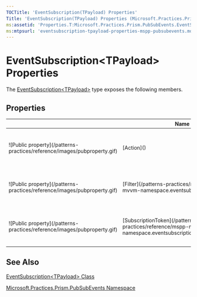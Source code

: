 ```yaml
---
TOCTitle: 'EventSubscription(TPayload) Properties'
Title: 'EventSubscription(TPayload) Properties (Microsoft.Practices.Prism.PubSubEvents)'
ms:assetid: 'Properties.T:Microsoft.Practices.Prism.PubSubEvents.EventSubscription\`1'
ms:mtpsurl: 'eventsubscription-tpayload-properties-mspp-pubsubevents.md'
---
```


# EventSubscription&lt;TPayload&gt; Properties

The [EventSubscription&lt;TPayload&gt;](/patterns-practices/reference/mspp-mvvm-namespace.eventsubscription) type exposes the following members.

## Properties
<table>
<colgroup>
<col width="33%" />
<col width="33%" />
<col width="33%" />
</colgroup>
<thead>
<tr class="header">
<th> </th>
<th>Name</th>
<th>Description</th>
</tr>
</thead>
<tbody>
<tr class="odd">
<td>![Public property](/patterns-practices/reference/images/pubproperty.gif)</td>
<td>[Action]()</td>
<td><div class="summary">
Gets the target [Action&lt;T&gt;](http://msdn.microsoft.com/en-us/library/018hxwa8) that is referenced by the [IDelegateReference](/patterns-practices/reference/mspp-mvvm-namespace.idelegatereference).
</div></td>
</tr>
<tr class="even">
<td>![Public property](/patterns-practices/reference/images/pubproperty.gif)</td>
<td>[Filter](/patterns-practices/reference/mspp-mvvm-namespace.eventsubscription.filter)</td>
<td><div class="summary">
Gets the target [Predicate&lt;T&gt;](http://msdn.microsoft.com/en-us/library/bfcke1bz) that is referenced by the [IDelegateReference](/patterns-practices/reference/mspp-mvvm-namespace.idelegatereference).
</div></td>
</tr>
<tr class="odd">
<td>![Public property](/patterns-practices/reference/images/pubproperty.gif)</td>
<td>[SubscriptionToken](/patterns-practices/reference/mspp-mvvm-namespace.eventsubscription.subscriptiontoken)</td>
<td><div class="summary">
Gets or sets a [SubscriptionToken](/patterns-practices/reference/mspp-mvvm-namespace.eventsubscription.subscriptiontoken) that identifies this [IEventSubscription](/patterns-practices/reference/mspp-mvvm-namespace.ieventsubscription).
</div></td>
</tr>
</tbody>
</table>

## See Also

[EventSubscription&lt;TPayload&gt; Class](/patterns-practices/reference/mspp-mvvm-namespace.eventsubscription%601)

[Microsoft.Practices.Prism.PubSubEvents Namespace](/patterns-practices/reference/mspp-mvvm-namespace)
